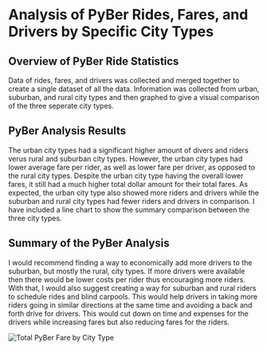 # Analysis of PyBer Rides, Fares, and Drivers by Specific City Types

## Overview of PyBer Ride Statistics
Data of rides, fares, and drivers was collected and merged together to create a single dataset of all the data. Information was collected from urban, suburban, and rural city types and then graphed to give a visual comparison of the three seperate city types.

## PyBer Analysis Results
The urban city types had a significant higher amount of divers and riders verus rural and suburban city types. However, the urban city types had lower average fare per rider, as well as lower fare per driver, as opposed to the rural city types. Despite the urban city type having the overall lower fares, it still had a much higher total dollar amount for their total fares. As expected, the urban city type also showed more riders and drivers while the suburban and rural city types had fewer riders and drivers in comparison. I have included a line chart to show the summary comparison between the three city types.

## Summary of the PyBer Analysis

I would recommend finding a way to economically add more drivers to the suburban, but mostly the rural, city types. If more drivers were available then there would be lower costs per rider thus encouraging more riders. With that, I would also suggest creating a way for suburban and rural riders to schedule rides and blind carpools. This would help drivers in taking more riders going in similar directions at the same time and avoiding a back and forth drive for drivers. This would cut down on time and expenses for the drivers while increasing fares but also reducing fares for the riders. 

![Total PyBer Fare by City Type]([analysis_PyPer_fare_summary.png](https://github.com/amiecostello22/PyBer_Analysis/blob/main/analysis_PyBer_fare_summary.png))
